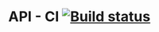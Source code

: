 # API - CI [![Build status](https://ci.appveyor.com/api/projects/status/wxpnjqvxjv2226rn/branch/master?svg=true)](https://ci.appveyor.com/project/asachiyigor/aqa-api-ci-1-1/branch/master)